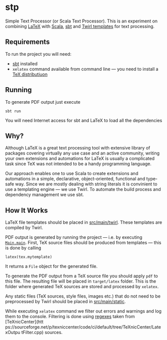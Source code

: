 # stp

Simple Text Processor (or Scala Text Processor). This is an experiment on
combining [LaTeX](https://www.latex-project.org/) with
[Scala](http://www.scala-lang.org/), [sbt](http://www.scala-sbt.org/) and
[Twirl templates](https://github.com/playframework/twirl) for text processing.

## Requirements

To run the project you will need:

* [sbt](http://www.scala-sbt.org/) installed
* `xelatex` command available from command line — you need to install a
  [TeX distributiuon](http://www.tug.org/interest.html#free)

## Running

To generate PDF output just execute

```
sbt run
```

You will need Internet access for sbt and LaTeX to load all the dependencies

## Why?

Although LaTeX is a great text processing tool with extensive library of
packages covering virtually any use case and an active community, writing your
own extensions and automations for LaTeX is usually a complicated task since TeX
was not intended to be a handy programming language.

Our approach enables one to use Scala to create extensions and automations in a
simple, declarative, object-oriented, functional and type-safe way. Since we are
mostly dealing with string literals it is convinient to use a templating engine
— we use Twirl. To automate the build process and dependency management we use
sbt.

## How It Works

LaTeX file templates should be placed in [src/main/twirl](src/main/twirl). These
templates are compiled by Twirl.

PDF output is generated by running the project — i.e. by executing
[`Main.main`](src/main/scala/Main.scala#L10). First, TeX source files should be
produced from templates — this is done by calling

```
latex(tex.mytemplate)
```

It returns a `File` object for the generated file.

To generate the PDF output from a TeX source file you should apply `pdf` to this
file. The resulting file will be placed in `target/latex` folder. This is the
folder where generated TeX sources are stored and processed by `xelatex`.

Any static files (TeX sources, style files, images etc.) that do not need to be
preprocessed by Twirl should be placed in [src/main/static](src/main/static).

While executing `xelatex` command we filter out errors and warnings and log them
to the console. Filtering is done using
[regexes](src/main/scala/CLaTeXOutputFilter.scala) taken from [TeXnicCenter](htt
ps://sourceforge.net/p/texniccenter/code/ci/default/tree/TeXnicCenter/LatexOutpu
tFilter.cpp) sources.
